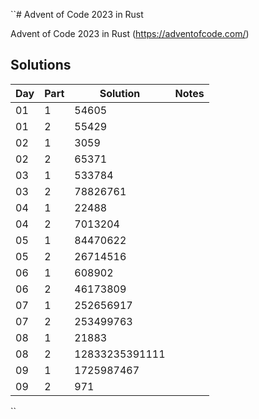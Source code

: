 ``# Advent of Code 2023 in Rust

Advent of Code 2023 in Rust (https://adventofcode.com/)

## Solutions

| Day | Part | Solution       | Notes |
|-----|------|----------------|-------|
| 01  | 1    | 54605          |       |
| 01  | 2    | 55429          |       |
| 02  | 1    | 3059           |       | 
| 02  | 2    | 65371          |       |
| 03  | 1    | 533784         |       | 
| 03  | 2    | 78826761       |       |
| 04  | 1    | 22488          |       |
| 04  | 2    | 7013204        |       |
| 05  | 1    | 84470622       |       |
| 05  | 2    | 26714516       |       |
| 06  | 1    | 608902         |       |
| 06  | 2    | 46173809       |       |
| 07  | 1    | 252656917      |       |
| 07  | 2    | 253499763      |       |
| 08  | 1    | 21883          |       |
| 08  | 2    | 12833235391111 |       |
| 09  | 1    | 1725987467     |       |
| 09  | 2    | 971            |       |

``